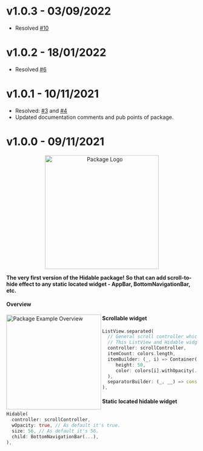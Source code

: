 # v1.0.3 - 03/09/2022

- Resolved [#10](https://github.com/insolite-dev/hidable/issues/10)

# v1.0.2 - 18/01/2022

- Resolved [#6](https://github.com/insolite-dev/hidable/issues/6)

# v1.0.1 - 10/11/2021

- Resolved: [#3](https://github.com/insolite-dev/hidable/issues/3) and [#4](https://github.com/insolite-dev/hidable/issues/4)
- Updated documentation comments and pub points of package.

# v1.0.0 - 09/11/2021

<p align="center">
 <img width="300" src="https://user-images.githubusercontent.com/59066341/140976777-712cd333-9f82-4f92-8e03-33cb93f18650.png" alt="Package Logo">
</p>

**The very first version of the Hidable package!**
**So that can add scroll-to-hide effect to any static located widget - AppBar, BottomNavigationBar, etc.**

#### Overview
<img width="250" src="https://user-images.githubusercontent.com/59066341/140974710-bfd27779-be3e-4068-aa80-46b2ff4d07ad.gif" alt="Package Example Overview"  align = "left">

#### Scrollable widget
```dart
ListView.separated(
  // General scroll controller which makes bridge between
  // This ListView and Hidable widget.
  controller: scrollController,
  itemCount: colors.length,
  itemBuilder: (_, i) => Container(
     height: 50,
     color: colors[i].withOpacity(.6),
  ),
  separatorBuilder: (_, __) => const SizedBox(height: 10),
),
```

#### Static located hidable widget
```dart
Hidable(
  controller: scrollController,
  wOpacity: true, // As default it's true.
  size: 56, // As default it's 56.
  child: BottomNavigationBar(...),
),
```
